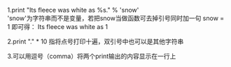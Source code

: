  1.print "Its fleece was white as %s." % 'snow'  
 'snow'为字符串而不是变量，若把snow当做函数可去掉引号同时加一句 snow = 1 即可得：
 Its fleece was white as 1   
 
 2.print "." * 10 指将点号打印十遍，双引号中也可以是其他字符串   
 
 3.可以用逗号（comma）将两个print输出的内容显示在一行上
